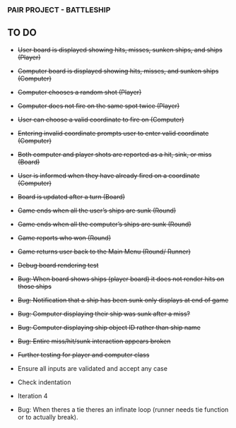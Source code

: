 ### PAIR PROJECT - BATTLESHIP ###

## TO DO

- ~~User board is displayed showing hits, misses, sunken ships, and ships (Player)~~
- ~~Computer board is displayed showing hits, misses, and sunken ships (Computer)~~
- ~~Computer chooses a random shot (Player)~~
- ~~Computer does not fire on the same spot twice (Player)~~
- ~~User can choose a valid coordinate to fire on (Computer)~~
- ~~Entering invalid coordinate prompts user to enter valid coordinate (Computer)~~
- ~~Both computer and player shots are reported as a hit, sink, or miss (Board)~~
- ~~User is informed when they have already fired on a coordinate (Computer)~~

- ~~Board is updated after a turn (Board)~~
- ~~Game ends when all the user’s ships are sunk (Round)~~
- ~~Game ends when all the computer’s ships are sunk (Round)~~
- ~~Game reports who won (Round)~~
- ~~Game returns user back to the Main Menu (Round/ Runner)~~
- ~~Debug board rendering test~~
- ~~Bug: When board shows ships (player board) it does not render hits on those ships~~
- ~~Bug: Notification that a ship has been sunk only displays at end of game~~
- ~~Bug: Computer displaying their ship was sunk after a miss?~~
- ~~Bug: Computer displaying ship object ID rather than ship name~~
- ~~Bug: Entire miss/hit/sunk interaction appears broken~~
- ~~Further testing for player and computer class~~
- Ensure all inputs are validated and accept any case
- Check indentation
- Iteration 4
- Bug: When theres a tie theres an infinate loop (runner needs tie function or to actually break).
